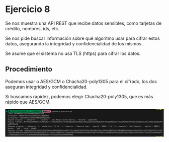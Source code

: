 # Ejercicio 8

Se nos muestra una API REST que recibe datos sensibles, como tarjetas de crédito, nombres, ids, etc.

Se nos pide buscar información sobre qué algoritmo usar para cifrar estos datos, asegurando la integridad y confidencialidad de los mismos.

Se asume que el sistema no usa TLS (https) para cifrar los datos.

## Procedimiento

Podemos usar o AES/GCM o Chacha20-poly1305 para el cifrado, los dos aseguran integridad y confidencialidad.

Si buscamos rapidez, podemos elegir Chacha20-poly1305, que es más rápido que AES/GCM.

![Ejercicio 8](./imgs/8.png)